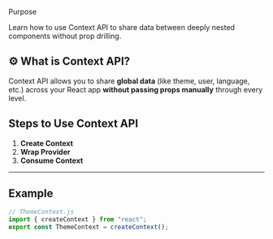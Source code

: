Purpose

Learn how to use Context API to share data between deeply nested components without prop drilling.

## ⚙️ What is Context API?

Context API allows you to share **global data** (like theme, user, language, etc.) across your React app **without passing props manually** through every level.

## Steps to Use Context API

1. **Create Context**
2. **Wrap Provider**
3. **Consume Context**

---

## Example

```jsx
// ThemeContext.js
import { createContext } from "react";
export const ThemeContext = createContext();

